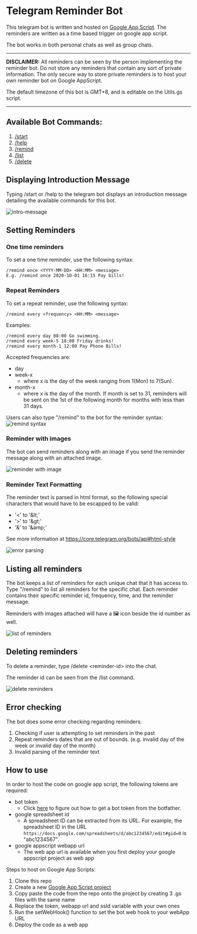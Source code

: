 # Telegram Reminder Bot

This telegram bot is written and hosted on [Google App Script](https://www.script.google.com). The reminders are written as a time based trigger on google app script.

The bot works in both personal chats as well as group chats.

---

**DISCLAIMER:** All reminders can be seen by the person implementing the reminder bot. Do not store any reminders that contain any sort of private information. The only secure way to store private reminders is to host your own reminder bot on Google AppScript.

The default timezone of this bot is GMT+8, and is editable on the Utils.gs script.

---

## Available Bot Commands:

1. [/start](#Displaying-Introduction-Message)
2. [/help](#Displaying-Introduction-Message)
3. [/remind](#Setting-Reminders)
4. [/list](#Listing-all-reminders)
5. [/delete](#Deleting-reminders)

## Displaying Introduction Message

Typing /start or /help to the telegram bot displays an introduction message detailing the available commands for this bot.

![intro-message](images/start.PNG)

## Setting Reminders

### One time reminders

To set a one time reminder, use the following syntax:

```
/remind once <YYYY-MM-DD> <HH:MM> <message>
E.g. /remind once 2020-10-01 16:15 Pay bills!
```

### Repeat Reminders

To set a repeat reminder, use the following syntax:

```
/remind every <frequency> <HH:MM> <message>
```

Examples:

```
/remind every day 08:00 Go swimming.
/remind every week-5 18:00 Friday drinks!
/remind every month-1 12:00 Pay Phone Bills!
```

Accepted frequencies are:

* day
* week-x
  * where x is the day of the week ranging from 1(Mon) to 7(Sun).
* month-x
  * where x is the day of the month. If month is set to 31, reminders will be sent on the 1st of the following month for months with less than 31 days.

Users can also type "/remind" to the bot for the reminder syntax:
![remind syntax](images/remind.PNG)

### Reminder with images

The bot can send reminders along with an image if you send the reminder message along with an attached image.

![reminder with image](images/image_reminder.PNG)

### Reminder Text Formatting

The reminder text is parsed in html format, so the following special characters that would have to be escapped to be valid:

* '<' to '\&lt;'
* '>' to '\&gt;'
* '&' to '\&amp;'

See more information at https://core.telegram.org/bots/api#html-style

![error parsing](images/html_parsing.PNG)

## Listing all reminders

The bot keeps a list of reminders for each unique chat that it has access to.
Type "/remind" to list all reminders for the specific chat.
Each reminder contains their specific reminder id, frequency, time, and the reminder message.

Reminders with images attached will have a &#128444; icon beside the id number as well.

![list of reminders](images/list.PNG)

## Deleting reminders

To delete a reminder, type /delete \<reminder-id> into the chat.

The reminder id can be seen from the /list command.

![delete reminders](images/delete.PNG)

## Error checking

The bot does some error checking regarding reminders:

1. Checking if user is attempting to set reminders in the past
2. Repeat reminders dates that are out of bounds. (e.g. invalid day of the week or invalid day of the month)
3. Invalid parsing of the reminder text

## How to use

In order to host the code on google app script, the following tokens are required:

* bot token
  * Click [here](https://www.siteguarding.com/en/how-to-get-telegram-bot-api-token) to figure out how to get a bot token from the botfather.
* google spreadsheet id
  * A spreadsheet ID can be extracted from its URL. For
    example, the spreadsheet ID in the URL `https://docs.google.com/spreadsheets/d/abc1234567/edit#gid=0` is "abc1234567".
* google appscript webapp url
  * The web app url is available when you first deploy your google appscript project as web app

Steps to host on Google App Scripts:

1. Clone this repo
2. Create a new [Google App Script project](https://www.script.google.com)
3. Copy paste the code from the repo onto the project by creating 3 .gs files with the same name
4. Replace the token, webapp url and ssId variable with your own ones
5. Run the setWebHook() function to set the bot web hook to your webApp URL
6. Deploy the code as a web app

